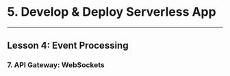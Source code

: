 # 5. Develop & Deploy Serverless App
___

## Lesson 4: Event Processing

### 7. API Gateway: WebSockets




